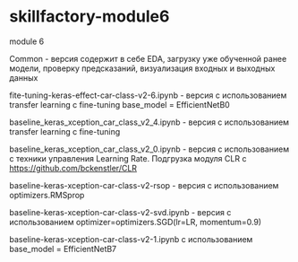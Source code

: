 # skillfactory-module6
module 6

Common - версия содержит в себе EDA, загрузку уже обученной ранее модели, проверку предсказаний, визуализация входных и выходных данных

fite-tuning-keras-effect-car-class-v2-6.ipynb  - версия  с использованием  transfer learning с fine-tuning base_model = EfficientNetB0

baseline_keras_xception_car_class_v2_4.ipynb - версия  с использованием  transfer learning с fine-tuning

baseline_keras_xception_car_class_v2_0.ipynb - версия  с использованием с техники управления Learning Rate. Подгрузка модуля CLR c https://github.com/bckenstler/CLR

baseline-keras-xception-car-class-v2-rsop  - версия с использованием optimizers.RMSprop

baseline-keras-xception-car-class-v2-svd.ipynb - версия с использованием optimizer=optimizers.SGD(lr=LR, momentum=0.9)

baseline-keras-xception-car-class-v2-1.ipynb с использованием base_model = EfficientNetB7
